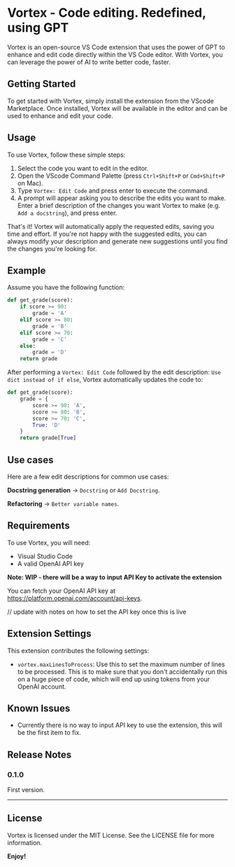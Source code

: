 # Vortex - Code editing. Redefined, using GPT

Vortex is an open-source VS Code extension that uses the power of GPT to enhance and edit code directly within the VS Code editor. With Vortex, you can leverage the power of AI to write better code, faster.

## Getting Started

To get started with Vortex, simply install the extension from the VScode Marketplace. Once installed, Vortex will be available in the editor and can be used to enhance and edit your code.

## Usage

To use Vortex, follow these simple steps:

1. Select the code you want to edit in the editor.
2. Open the VScode Command Palette (press `Ctrl+Shift+P` or `Cmd+Shift+P` on Mac).
3. Type `Vortex: Edit Code` and press enter to execute the command.
4. A prompt will appear asking you to describe the edits you want to make. Enter a brief description of the changes you want Vortex to make (e.g. `Add a docstring`), and press enter.

That's it! Vortex will automatically apply the requested edits, saving you time and effort. If you're not happy with the suggested edits, you can always modify your description and generate new suggestions until you find the changes you're looking for.

## Example

Assume you have the following function:

```python
def get_grade(score):
    if score >= 90:
        grade = 'A'
    elif score >= 80:
        grade = 'B'
    elif score >= 70:
        grade = 'C'
    else:
        grade = 'D'
    return grade
```

After performing a `Vortex: Edit Code` followed by the edit description: `Use dict instead of if else`, Vortex automatically updates the code to:

```python
def get_grade(score):
    grade = {
        score >= 90: 'A',
        score >= 80: 'B',
        score >= 70: 'C',
        True: 'D'
    }
    return grade[True]
```

## Use cases

Here are a few edit descriptions for common use cases:

**Docstring generation** -> `Docstring` or `Add Docstring`.

**Refactoring** -> `Better variable names`.

## Requirements

To use Vortex, you will need:

- Visual Studio Code
- A valid OpenAI API key

**Note: WIP - there will be a way to input API Key to activate the extension**

You can fetch your OpenAI API key at https://platform.openai.com/account/api-keys.

// update with notes on how to set the API key once this is live

## Extension Settings

This extension contributes the following settings:

- `vortex.maxLinesToProcess`: Use this to set the maximum number of lines to be processed. This is to make sure that you don't accidentally run this on a huge piece of code, which will end up using tokens from your OpenAI account.

## Known Issues

- Currently there is no way to input API key to use the extension, this will be the first item to fix.

## Release Notes

### 0.1.0

First version.

---

## License

Vortex is licensed under the MIT License. See the LICENSE file for more information.

**Enjoy!**
